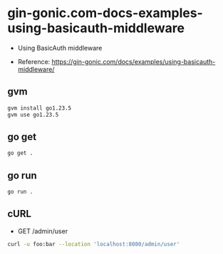 # gin-gonic.com-docs-examples-using-basicauth-middleware

- Using BasicAuth middleware

- Reference: https://gin-gonic.com/docs/examples/using-basicauth-middleware/

## gvm

```sh
gvm install go1.23.5
gvm use go1.23.5
```

## go get

```sh
go get .
```

## go run

```sh
go run .
```

## cURL

- GET /admin/user

```sh
curl -u foo:bar --location 'localhost:8080/admin/user'
```
